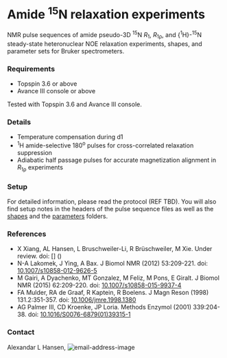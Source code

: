 # Amide <sup>15</sup>N relaxation experiments
NMR pulse sequences of amide pseudo-3D <sup>15</sup>N *R*<sub>1</sub>, *R*<sub>1ρ</sub>, and {<sup>1</sup>H}-<sup>15</sup>N steady-state heteronuclear NOE relaxation experiments, shapes, and parameter sets for Bruker spectrometers.

### Requirements
- Topspin 3.6 or above
- Avance III console or above

Tested with Topspin 3.6 and Avance III console.

### Details
- Temperature compensation during d1
- <sup>1</sup>H amide-selective 180<sup>o</sup> pulses for cross-correlated relaxation suppression
- Adiabatic half passage pulses for accurate magnetization alignment in *R*<sub>1ρ</sub> experiments

### Setup
For detailed information, please read the protocol (REF TBD). You will also find setup notes in the headers of the pulse sequence files as well as the [shapes](https://github.com/viochemist/nmr-relaxation/tree/main/shapes) and the [parameters](https://github.com/viochemist/nmr-relaxation/tree/main/parameters) folders.

### References
- X Xiang, AL Hansen, L Bruschweiler-Li, R Brüschweiler, M Xie. Under review. doi: [] ()
- N-A Lakomek, J Ying, A Bax. J Biomol NMR (2012) 53:209-221. doi: [10.1007/s10858-012-9626-5](https://doi.org/10.1007/s10858-012-9626-5)
- M Gairi, A Dyachenko, MT Gonzalez, M Feliz, M Pons, E Giralt. J Biomol NMR (2015) 62:209-220. doi: [10.1007/s10858-015-9937-4](https://doi.org/10.1007/s10858-015-9937-4)
- FA Mulder, RA de Graaf, R Kaptein, R Boelens. J Magn Reson (1998) 131.2:351-357. doi: [10.1006/jmre.1998.1380](https://doi.org/10.1006/jmre.1998.1380)
- AG Palmer III, CD Kroenke, JP Loria. Methods Enzymol (2001) 339:204-38. doi: [10.1016/S0076-6879(01)39315-1](https://doi.org/10.1016/S0076-6879(01)39315-1)

### Contact
Alexandar L Hansen, ![email-address-image](https://github.com/user-attachments/assets/9a3d1d6d-7c3d-4a1f-bd50-e7ccaacf6171)
